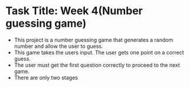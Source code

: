 # Task Title: Week 4(Number guessing game)

* This project is a number guessing game that generates a random number and allow the user to guess.
* This game takes the users input. The user gets one point on a correct guess.
* The user must get the first question correctly to proceed to the next game.
* There are only two stages

